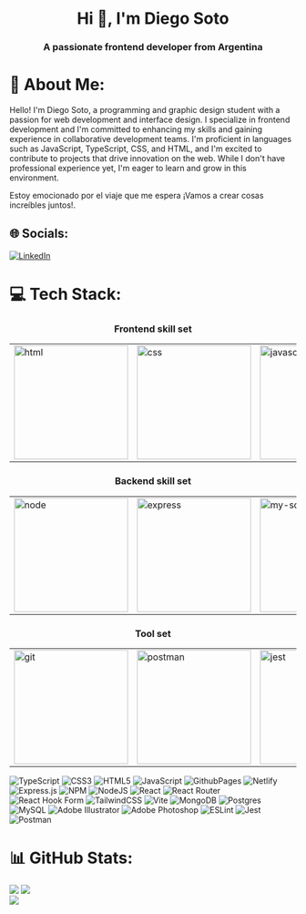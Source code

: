 <h1 align="center">Hi 👋, I'm Diego Soto</h1>
<h3 align="center">A passionate frontend developer from Argentina</h3>

# 💫 About Me:
Hello! I'm Diego Soto, a programming and graphic design student with a passion for web development and interface design. I specialize in frontend development and I'm committed to enhancing my skills and gaining experience in collaborative development teams.
I'm proficient in languages such as JavaScript, TypeScript, CSS, and HTML, and I'm excited to contribute to projects that drive innovation on the web. While I don't have professional experience yet, I'm eager to learn and grow in this environment.

Estoy emocionado por el viaje que me espera ¡Vamos a crear cosas increíbles juntos!.

## 🌐 Socials:
[![LinkedIn](https://img.shields.io/badge/LinkedIn-%230077B5.svg?logo=linkedin&logoColor=white)](https://linkedin.com/in/https://www.linkedin.com/in/diego-soto-72a097238/) 


# 💻 Tech Stack:

<h3 align="center">Frontend skill set</h3>
<table>
  <tr>
    <td><img src="https://www.vectorlogo.zone/logos/w3_html5/w3_html5-icon.svg" alt="html" width="200"></td>
    <td><img src="https://www.vectorlogo.zone/logos/w3_css/w3_css-icon.svg" alt="css" width="200"/></td>
    <td><img src="https://upload.vectorlogo.zone/logos/javascript/images/806c2e30-cf85-4b36-81bb-037049603c34.svg" alt="javascript" width="200"/></td>
    <td><img src="https://www.vectorlogo.zone/logos/typescriptlang/typescriptlang-icon.svg" alt="typescript" width="200"/></td>
    <td><img src="https://www.vectorlogo.zone/logos/reactjs/reactjs-icon.svg" alt="react" width="200"/></td>
    <td><img src="https://www.vectorlogo.zone/logos/tailwindcss/tailwindcss-icon.svg" alt="tailwind" width="200"/></td>
  </tr>
</table>


<h3 align="center">Backend skill set</h3>

<table>
  <tr> 
    <td><img src="https://www.vectorlogo.zone/logos/nodejs/nodejs-icon.svg" alt="node" width="200"></td>
    <td><img src="https://www.vectorlogo.zone/logos/expressjs/expressjs-icon.svg" alt="express" width="200"></td>
    <td><img src="https://www.vectorlogo.zone/logos/mysql/mysql-icon.svg" alt="my-sql" width="200"></td>
    <td><img src="https://www.vectorlogo.zone/logos/mongodb/mongodb-icon.svg" alt="mongodb" width="200"></td>
    <td><img src="https://www.vectorlogo.zone/logos/postgresql/postgresql-icon.svg" alt="postgreSQL" width="200"></td>
  </tr>
</table>

<h3 align="center">Tool set</h3>
<table>
  <tr>
    <td><img src="https://www.vectorlogo.zone/logos/git-scm/git-scm-icon.svg" alt="git" width="200"></td>
    <td><img src="https://www.vectorlogo.zone/logos/getpostman/getpostman-icon.svg" alt="postman" width="200"/></td>
    <td><img src="https://www.vectorlogo.zone/logos/jestjsio/jestjsio-icon.svg" alt="jest" width="200"/></td>
    <td><img src="https://www.vectorlogo.zone/logos/linux/linux-icon.svg" alt="linux" width="200"/></td>
    <td><img src="https://www.vectorlogo.zone/logos/figma/figma-icon.svg" alt="figma" width="200"/></td>
    <td><img src="https://www.vectorlogo.zone/logos/adobe_illustrator/adobe_illustrator-icon.svg" alt="ilustrator" width="200"/></td>
    <td><img src="https://upload.vectorlogo.zone/logos/adobe_illustrator/images/57bdc1fd-fa3d-4a30-98b9-baaac55e3e15.svg" alt="photoshop" width="200"/></td>
  </tr>
</table>

![TypeScript](https://img.shields.io/badge/typescript-%23007ACC.svg?style=for-the-badge&logo=typescript&logoColor=white) ![CSS3](https://img.shields.io/badge/css3-%231572B6.svg?style=for-the-badge&logo=css3&logoColor=white) ![HTML5](https://img.shields.io/badge/html5-%23E34F26.svg?style=for-the-badge&logo=html5&logoColor=white) ![JavaScript](https://img.shields.io/badge/javascript-%23323330.svg?style=for-the-badge&logo=javascript&logoColor=%23F7DF1E) ![GithubPages](https://img.shields.io/badge/github%20pages-121013?style=for-the-badge&logo=github&logoColor=white) ![Netlify](https://img.shields.io/badge/netlify-%23000000.svg?style=for-the-badge&logo=netlify&logoColor=#00C7B7) ![Express.js](https://img.shields.io/badge/express.js-%23404d59.svg?style=for-the-badge&logo=express&logoColor=%2361DAFB) ![NPM](https://img.shields.io/badge/NPM-%23CB3837.svg?style=for-the-badge&logo=npm&logoColor=white) ![NodeJS](https://img.shields.io/badge/node.js-6DA55F?style=for-the-badge&logo=node.js&logoColor=white) ![React](https://img.shields.io/badge/react-%2320232a.svg?style=for-the-badge&logo=react&logoColor=%2361DAFB) ![React Router](https://img.shields.io/badge/React_Router-CA4245?style=for-the-badge&logo=react-router&logoColor=white) ![React Hook Form](https://img.shields.io/badge/React%20Hook%20Form-%23EC5990.svg?style=for-the-badge&logo=reacthookform&logoColor=white) ![TailwindCSS](https://img.shields.io/badge/tailwindcss-%2338B2AC.svg?style=for-the-badge&logo=tailwind-css&logoColor=white) ![Vite](https://img.shields.io/badge/vite-%23646CFF.svg?style=for-the-badge&logo=vite&logoColor=white) ![MongoDB](https://img.shields.io/badge/MongoDB-%234ea94b.svg?style=for-the-badge&logo=mongodb&logoColor=white) ![Postgres](https://img.shields.io/badge/postgres-%23316192.svg?style=for-the-badge&logo=postgresql&logoColor=white) ![MySQL](https://img.shields.io/badge/mysql-%2300000f.svg?style=for-the-badge&logo=mysql&logoColor=white) ![Adobe Illustrator](https://img.shields.io/badge/adobe%20illustrator-%23FF9A00.svg?style=for-the-badge&logo=adobe%20illustrator&logoColor=white) ![Adobe Photoshop](https://img.shields.io/badge/adobe%20photoshop-%2331A8FF.svg?style=for-the-badge&logo=adobe%20photoshop&logoColor=white) ![ESLint](https://img.shields.io/badge/ESLint-4B3263?style=for-the-badge&logo=eslint&logoColor=white) ![Jest](https://img.shields.io/badge/-jest-%23C21325?style=for-the-badge&logo=jest&logoColor=white) ![Postman](https://img.shields.io/badge/Postman-FF6C37?style=for-the-badge&logo=postman&logoColor=white)




# 📊 GitHub Stats:
![](https://github-readme-stats.vercel.app/api?username=DiegoLeonardoSoto&theme=dark&hide_border=false&include_all_commits=false&count_private=false)
![](https://github-readme-streak-stats.herokuapp.com/?user=DiegoLeonardoSoto&theme=dark&hide_border=false)<br/>
![](https://github-readme-stats.vercel.app/api/top-langs/?username=DiegoLeonardoSoto&theme=dark&hide_border=false&include_all_commits=false&count_private=false&layout=compact)

